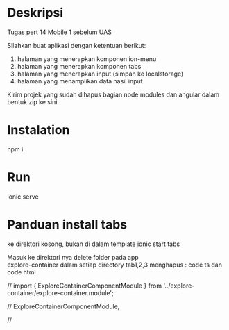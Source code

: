 # Deskripsi

Tugas pert 14 Mobile 1 sebelum UAS

Silahkan buat aplikasi dengan ketentuan berikut:

1. halaman yang menerapkan komponen ion-menu
2. halaman yang menerapkan komponen tabs
3. halaman yang menerapkan input (simpan ke localstorage)
4. halaman yang menamplikan data hasil input

Kirim projek yang sudah dihapus bagian node modules dan angular dalam bentuk zip ke sini.

# Instalation

npm i

# Run

ionic serve

# Panduan install tabs

ke direktori kosong, bukan di dalam template
ionic start tabs

Masuk ke direktori nya
delete folder pada app\
explore-container
dalam setiap directory tab1,2,3 menghapus :
code ts dan code html

// import { ExploreContainerComponentModule } from '../explore-container/explore-container.module';

// ExploreContainerComponentModule,

// <app-explore-container name="Tab 3 page"></app-explore-container>
